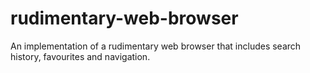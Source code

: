 # rudimentary-web-browser
An implementation of a rudimentary web browser that includes search history, favourites and navigation. 

